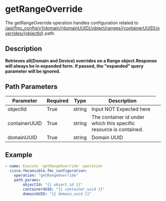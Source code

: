 # getRangeOverride

The getRangeOverride operation handles configuration related to [/api/fmc_config/v1/domain/{domainUUID}/object/ranges/{containerUUID}/overrides/{objectId}](/paths//api/fmc_config/v1/domain/{domain_uuid}/object/ranges/{container_uuid}/overrides/{object_id}.md) path.&nbsp;
## Description
**Retrieves all(Domain and Device) overrides on a Range object.Response will always be in expanded form. If passed, the "expanded" query parameter will be ignored.**

## Path Parameters
| Parameter | Required | Type | Description |
| --------- | -------- | ---- | ----------- |
| objectId | True | string <td colspan=3> Input NOT Expected here |
| containerUUID | True | string <td colspan=3> The container id under which this specific resource is contained. |
| domainUUID | True | string <td colspan=3> Domain UUID |

## Example
```yaml
- name: Execute 'getRangeOverride' operation
  cisco.fmcansible.fmc_configuration:
    operation: "getRangeOverride"
    path_params:
        objectId: "{{ object_id }}"
        containerUUID: "{{ container_uuid }}"
        domainUUID: "{{ domain_uuid }}"

```
